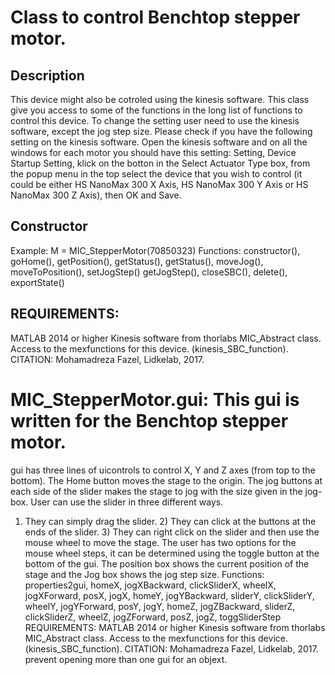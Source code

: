 # Class to control Benchtop stepper motor.
## Description
This device might also be cotroled using the kinesis software.
This class give you access to some of the functions in the long list
of functions to control this device.
To change the setting user need to use the kinesis software, except
the jog step size.
Please check if you have the following setting on the kinesis
software. Open the kinesis software and on all the windows for each
motor you should have this setting:
Setting, Device Startup Setting, klick on the botton in the Select
Actuator Type box, from the popup menu in the top select the device
that you wish to control (it could be either HS NanoMax 300 X Axis,
HS NanoMax 300 Y Axis or HS NanoMax 300 Z Axis), then OK and Save.
## Constructor
Example: M = MIC_StepperMotor(70850323)
Functions: constructor(), goHome(), getPosition(), getStatus(),
getStatus(), moveJog(), moveToPosition(), setJogStep()
getJogStep(), closeSBC(), delete(), exportState()
## REQUIREMENTS:
MATLAB 2014 or higher
Kinesis software from thorlabs
MIC_Abstract class.
Access to the mexfunctions for this device. (kinesis_SBC_function).
CITATION: Mohamadreza Fazel, Lidkelab, 2017.
# MIC_StepperMotor.gui: This gui is written for the Benchtop stepper motor.
gui has three lines of uicontrols to control X, Y and Z axes (from top to
the bottom). The Home button moves the stage to the origin. The jog
buttons at each side of the slider makes the stage to jog with the size
given in the jog-box. User can use the slider in three different ways.
1) They can simply drag the slider. 2) They can click at the buttons at
the ends of the slider. 3) They can right click on the slider and then use
the mouse wheel to move the stage. The user has two options for the mouse
wheel steps, it can be determined using the toggle button at the bottom of
the gui. The position box shows the current position of the stage and the
Jog box shows the jog step size.
Functions: properties2gui, homeX, jogXBackward, clickSliderX, wheelX,
jogXForward, posX, jogX, homeY, jogYBackward, sliderY,
clickSliderY, wheelY, jogYForward, posY, jogY, homeZ,
jogZBackward, sliderZ, clickSliderZ, wheelZ, jogZForward, posZ,
jogZ, toggSliderStep
REQUIREMENTS:
MATLAB 2014 or higher
Kinesis software from thorlabs
MIC_Abstract class.
Access to the mexfunctions for this device. (kinesis_SBC_function).
CITATION: Mohamadreza Fazel, Lidkelab, 2017.
prevent opening more than one gui for an objext.
